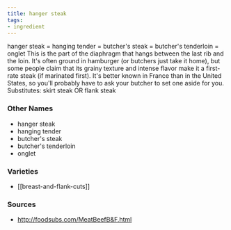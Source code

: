 ```yaml
---
title: hanger steak
tags:
- ingredient
---
```

hanger steak = hanging tender = butcher's steak = butcher's tenderloin = onglet This is the part of the diaphragm that hangs between the last rib and the loin. It's often ground in hamburger (or butchers just take it home), but some people claim that its grainy texture and intense flavor make it a first-rate steak (if marinated first). It's better known in France than in the United States, so you'll probably have to ask your butcher to set one aside for you. Substitutes: skirt steak OR flank steak

### Other Names

* hanger steak
* hanging tender
* butcher's steak
* butcher's tenderloin
* onglet

### Varieties

* [[breast-and-flank-cuts]]

### Sources
* http://foodsubs.com/MeatBeefB&F.html
